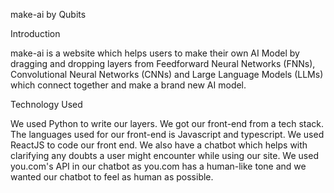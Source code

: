 make-ai by Qubits

Introduction

make-ai is a website which helps users to make their own AI Model by dragging and dropping layers from Feedforward Neural Networks (FNNs), Convolutional Neural Networks (CNNs) and Large Language Models (LLMs) which connect together and make a brand new AI model. 

Technology Used

We used Python to write our layers. We got our front-end from a tech stack. The languages used for our front-end is Javascript and typescript. We used ReactJS to code our front end. We also have a chatbot which helps with clarifying any doubts a user might encounter while using our site. We used you.com's API in our chatbot as you.com has a human-like tone and we wanted our chatbot to feel as human as possible.
